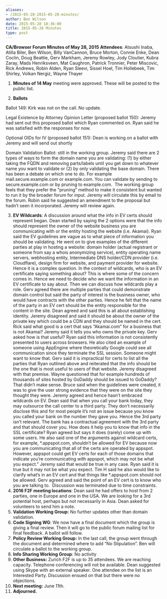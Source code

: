 ```yaml
---
aliases:
- /2015-05-28-2015-05-28-minutes/
author: Ben Wilson
date: 2015-05-28 18:36:00
title: 2015-05-28 Minutes
type: post
---
```


**CA/Browser Forum Minutes of May 28, 2015**
**Attendees**: Atsushi Inaba, Atilla Biler, Ben Wilson, Billy VanCannon, Bruce Morton, Connie Enke, Dean Coclin, Doug Beattie, Gerv Markham, Jeremy Rowley, Jody Cloutier, Kubra Zaray, Mads Henriksveen, Mat Caughron, Patrick Tronnier, Peter Miscovic, Rick Andrews, Robin Alden, Ryan Sleevi, Sissel Hoel, Tim Hollebeek, Tim Shirley, Volkan Nergiz, Wayne Thayer

1. **Minutes of 14 May** meeting were approved. These will be posted to the public list.

1. **Ballots**

Ballot 149: Kirk was not on the call. No update.

Legal Existence by Attorney Opinion Letter (proposed ballot 150): Jeremy had sent out this proposed ballot which Ryan commented on. Ryan said he was satisfied with the responses for now.

Optional OIDs for IV (proposed ballot 151): Dean is working on a ballot with Jeremy and will send out shortly

Domain Validation Ballot: still in the working group. Jeremy said there are 2 types of ways to form the domain name you are validating: (1) by either taking the FQDN and removing parts/labels until you get down to whatever name you want to validate or (2) by only validating the base domain. There has been a debate on which one to do. For example mail.secure.example.com or example.com. You can validate by sending to secure.example.com or by pruning to example.com.  The working group feels that they prefer the “pruning” method to make it consistent but wanted to run it by the broader forum for input. Jeremy will circulate this by email to the forum. Robin said he suggested an amendment to the proposal but hadn’t seen it incorporated. Jeremy will review again.

3. **EV Wildcards**: A discussion around what the info in EV certs should represent began. Dean started by saying the 2 options were that the info should represent the owner of the website business you are communicating with or the entity hosting the website (i.e. Akamai). Ryan said the EV guidelines are vague as to what piece of information you should be validating. He went on to give examples of the different parties at play in hosting a website: domain holder (actual registrant or someone from say a whois anonymizing service), entity operating name servers, webhosting entity, Intermediate DNS holder/CDN provider (i.e. Cloudflare), design firm for website, and payment provider for website. Hence it is a complex question. In the context of wildcards, who is an EV certificate saying something about? This is where some of the concern comes in. Hence we need to decide who we want the information in an EV certificate to say about. Then we can discuss how wildcards play a role. Gerv agreed there are multiple parties that could demonstrate domain control but said the party of interest is the business owner, who would have contracts with the other parties. Hence he felt that the name of the party in an EV cert should be the entity responsible for the content in the site. Dean agreed and said this is all about establishing identity. Jeremy disagreed and said it should be about the owner of the private key which could be a CDN and they should be named in the cert. Rick said what good is a cert that says “Akamai.com” for a business that is not Akamai? Jeremy said it tells you who owns the private key. Gerv asked how is that useful? Ryan said this information is not consistently presented to users across browsers. He also cited an example of someone using AppEngine where theoretically Google could see all communication since they terminate the SSL session. Someone might want to know that. Gerv said it is impractical for certs to list all the parties that Ryan outlined above and reiterated that the info should be the one that is most useful to users of that website. Jeremy disagreed with that premise. Wayne questioned that for example hundreds of thousands of sites hosted by GoDaddy should be issued to GoDaddy? That didn’t make sense. Bruce said when the guidelines were created, it was to give the user strong evidence that they were on the site they thought they were. Jeremy agreed and hence hasn’t embraced wildcards on EV. Dean said that when you call your bank today, they may outsource the call center to a third party. They don’t necessarily disclose this and for most people it’s not an issue because you know you called your bank on the number they gave you. Hence the 3rd party isn’t relevant. The bank has a contractual agreement with the 3rd party and that should cover you. How does it help you to know that info in the SSL certificate? Ryan agreed but says it does (rarely) come up with some users. He also said one of the arguments against wildcard certs, for example, \*.appspot.com, shouldn’t be allowed for EV because now you are communicating that all of the certs are operated by appspot. However, appspot could get EV certs for each of those domains that indicate you’re communicating with appspot, which may not be what you expect.” Jeremy said that would be true in any case. Ryan said it is true but it may not be what you expect. Tim H said he also would like to clarify what’s in an EV cert and that things like \*.appspot.com should not be allowed. Gerv agreed and said the point of an EV cert is to know who you are talking to.  Discussion was terminated due to time constraints.
1. **2016 F2F meeting locations**: Dean said he had offers to host from 2 parties, one in Europe and one in the USA. We are looking for a 3rd potential host, perhaps but not necessarily in Asia. Dean asked for volunteers to send him a note.
1. **Validation Working Group:** No further updates other than domain validation.
1. **Code Signing WG**: We now have a final document which the group is giving a final review. Then it will go to the public forum mailing list for final feedback. A ballot will follow.
1. **Policy Review Working Group:** In the last call, the group went through the document and determined where to add “No Stipulation”. Ben will circulate a ballot to the working group.
1. **Info Sharing Working Group**: No activity
1. **Other Business:** Zurich F2F is up to 35 attendees. We are reaching capacity. Telephone conferencing will not be available. Dean suggested using Skype with an external speaker. One attendee on the list is an Interested Party. Discussion ensued on that but there were no objections.
1. **Next meeting:** June 11th.
1. **Adjourned.**